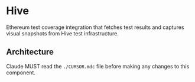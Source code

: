 # Hive

Ethereum test coverage integration that fetches test results and captures visual snapshots from Hive test infrastructure.

## Architecture  
Claude MUST read the `./CURSOR.mdc` file before making any changes to this component.